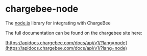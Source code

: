 chargebee-node
==============

The [node.js](http://nodejs.org/) library for integrating with ChargeBee


The full documentation can be found on the chargebee site here:

[https://apidocs.chargebee.com/docs/api/v1/?lang=node](https://apidocs.chargebee.com/docs/api/v1/?lang=node)
